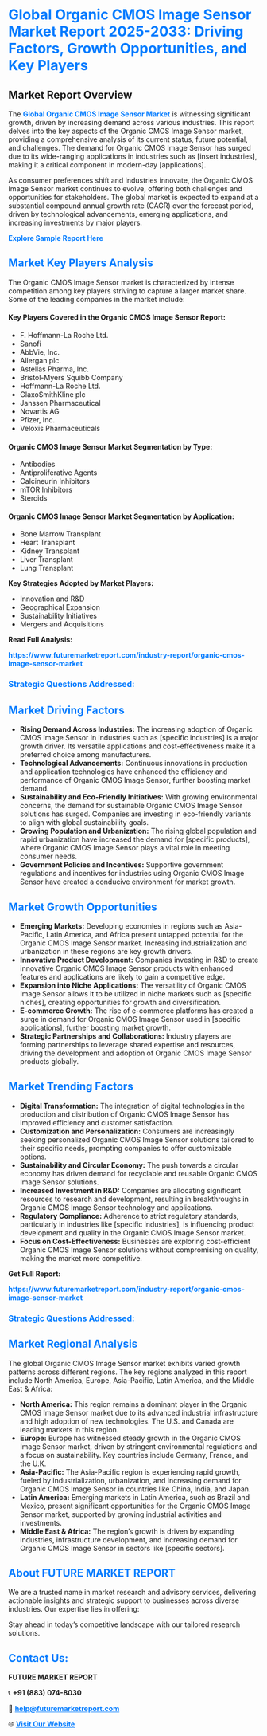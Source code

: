 <h1 style="color: #007BFF;">Global Organic CMOS Image Sensor Market Report 2025-2033: Driving Factors, Growth Opportunities, and Key Players</h1>

<section id="overview">
<h2>Market Report Overview</h2>
<p>The <a href="https://www.futuremarketreport.com/industry-report/organic-cmos-image-sensor-market" style="color: #007BFF; text-decoration: none;"><strong>Global Organic CMOS Image Sensor Market</strong></a> is witnessing significant growth, driven by increasing demand across various industries. This report delves into the key aspects of the Organic CMOS Image Sensor market, providing a comprehensive analysis of its current status, future potential, and challenges. The demand for Organic CMOS Image Sensor has surged due to its wide-ranging applications in industries such as [insert industries], making it a critical component in modern-day [applications].</p>
<p>As consumer preferences shift and industries innovate, the Organic CMOS Image Sensor market continues to evolve, offering both challenges and opportunities for stakeholders. The global market is expected to expand at a substantial compound annual growth rate (CAGR) over the forecast period, driven by technological advancements, emerging applications, and increasing investments by major players.</p>
</section>

<section id="overview">
<p><a href="https://www.futuremarketreport.com/request-sample/reportId=35336" style="color: #007BFF; text-decoration: none;"><strong>Explore Sample Report Here</strong></a></p>
</section>

<section id="key-players">
<h2 style="color: #007BFF;">Market Key Players Analysis</h2>
<p>The Organic CMOS Image Sensor market is characterized by intense competition among key players striving to capture a larger market share. Some of the leading companies in the market include:</p>
<h4>Key Players Covered in the Organic CMOS Image Sensor Report:</h4>
<ul><li>F. Hoffmann-La Roche Ltd.</li><li>Sanofi</li><li>AbbVie, Inc.</li><li>Allergan plc.</li><li>Astellas Pharma, Inc.</li><li>Bristol-Myers Squibb Company</li><li>Hoffmann-La Roche Ltd.</li><li>GlaxoSmithKline plc</li><li>Janssen Pharmaceutical</li><li>Novartis AG</li><li>Pfizer, Inc.</li><li>Veloxis Pharmaceuticals</li></ul>
<h4>Organic CMOS Image Sensor Market Segmentation by Type:</h4>
<ul><li>Antibodies</li><li>Antiproliferative Agents</li><li>Calcineurin Inhibitors</li><li>mTOR Inhibitors</li><li>Steroids</li></ul>

<h4>Organic CMOS Image Sensor Market Segmentation by Application:</h4>
<ul><li>Bone Marrow Transplant</li><li>Heart Transplant</li><li>Kidney Transplant</li><li>Liver Transplant</li><li>Lung Transplant</li></ul>
<p><strong>Key Strategies Adopted by Market Players:</strong></p>
<ul>
<li>Innovation and R&D</li>
<li>Geographical Expansion</li>
<li>Sustainability Initiatives</li>
<li>Mergers and Acquisitions</li>
</ul>
</section>

<section>
<p><strong>Read Full Analysis: </strong></p><a href="https://www.futuremarketreport.com/industry-report/organic-cmos-image-sensor-market" style="color: #007BFF; text-decoration: none;"><strong>https://www.futuremarketreport.com/industry-report/organic-cmos-image-sensor-market</strong></a>
<h3 style="color: #007BFF;">Strategic Questions Addressed:</h3>
</section>

<section id="driving-factors">
<h2 style="color: #007BFF;">Market Driving Factors</h2>
<ul>
<li><strong>Rising Demand Across Industries:</strong> The increasing adoption of Organic CMOS Image Sensor in industries such as [specific industries] is a major growth driver. Its versatile applications and cost-effectiveness make it a preferred choice among manufacturers.</li>
<li><strong>Technological Advancements:</strong> Continuous innovations in production and application technologies have enhanced the efficiency and performance of Organic CMOS Image Sensor, further boosting market demand.</li>
<li><strong>Sustainability and Eco-Friendly Initiatives:</strong> With growing environmental concerns, the demand for sustainable Organic CMOS Image Sensor solutions has surged. Companies are investing in eco-friendly variants to align with global sustainability goals.</li>
<li><strong>Growing Population and Urbanization:</strong> The rising global population and rapid urbanization have increased the demand for [specific products], where Organic CMOS Image Sensor plays a vital role in meeting consumer needs.</li>
<li><strong>Government Policies and Incentives:</strong> Supportive government regulations and incentives for industries using Organic CMOS Image Sensor have created a conducive environment for market growth.</li>
</ul>
</section>

<section id="growth-opportunities">
<h2 style="color: #007BFF;">Market Growth Opportunities</h2>
<ul>
<li><strong>Emerging Markets:</strong> Developing economies in regions such as Asia-Pacific, Latin America, and Africa present untapped potential for the Organic CMOS Image Sensor market. Increasing industrialization and urbanization in these regions are key growth drivers.</li>
<li><strong>Innovative Product Development:</strong> Companies investing in R&D to create innovative Organic CMOS Image Sensor products with enhanced features and applications are likely to gain a competitive edge.</li>
<li><strong>Expansion into Niche Applications:</strong> The versatility of Organic CMOS Image Sensor allows it to be utilized in niche markets such as [specific niches], creating opportunities for growth and diversification.</li>
<li><strong>E-commerce Growth:</strong> The rise of e-commerce platforms has created a surge in demand for Organic CMOS Image Sensor used in [specific applications], further boosting market growth.</li>
<li><strong>Strategic Partnerships and Collaborations:</strong> Industry players are forming partnerships to leverage shared expertise and resources, driving the development and adoption of Organic CMOS Image Sensor products globally.</li>
</ul>
</section>

<section id="trending-factors">
<h2 style="color: #007BFF;">Market Trending Factors</h2>
<ul>
<li><strong>Digital Transformation:</strong> The integration of digital technologies in the production and distribution of Organic CMOS Image Sensor has improved efficiency and customer satisfaction.</li>
<li><strong>Customization and Personalization:</strong> Consumers are increasingly seeking personalized Organic CMOS Image Sensor solutions tailored to their specific needs, prompting companies to offer customizable options.</li>
<li><strong>Sustainability and Circular Economy:</strong> The push towards a circular economy has driven demand for recyclable and reusable Organic CMOS Image Sensor solutions.</li>
<li><strong>Increased Investment in R&D:</strong> Companies are allocating significant resources to research and development, resulting in breakthroughs in Organic CMOS Image Sensor technology and applications.</li>
<li><strong>Regulatory Compliance:</strong> Adherence to strict regulatory standards, particularly in industries like [specific industries], is influencing product development and quality in the Organic CMOS Image Sensor market.</li>
<li><strong>Focus on Cost-Effectiveness:</strong> Businesses are exploring cost-efficient Organic CMOS Image Sensor solutions without compromising on quality, making the market more competitive.</li>
</ul>
</section>

<section>
<p><strong>Get Full Report: </strong></p><a href="https://www.futuremarketreport.com/industry-report/organic-cmos-image-sensor-market" style="color: #007BFF; text-decoration: none;"><strong>https://www.futuremarketreport.com/industry-report/organic-cmos-image-sensor-market</strong></a>
<h3 style="color: #007BFF;">Strategic Questions Addressed:</h3>
</section>


<section id="regional-analysis">
<h2 style="color: #007BFF;">Market Regional Analysis</h2>
<p>The global Organic CMOS Image Sensor market exhibits varied growth patterns across different regions. The key regions analyzed in this report include North America, Europe, Asia-Pacific, Latin America, and the Middle East & Africa:</p>
<ul>
<li><strong>North America:</strong> This region remains a dominant player in the Organic CMOS Image Sensor market due to its advanced industrial infrastructure and high adoption of new technologies. The U.S. and Canada are leading markets in this region.</li>
<li><strong>Europe:</strong> Europe has witnessed steady growth in the Organic CMOS Image Sensor market, driven by stringent environmental regulations and a focus on sustainability. Key countries include Germany, France, and the U.K.</li>
<li><strong>Asia-Pacific:</strong> The Asia-Pacific region is experiencing rapid growth, fueled by industrialization, urbanization, and increasing demand for Organic CMOS Image Sensor in countries like China, India, and Japan.</li>
<li><strong>Latin America:</strong> Emerging markets in Latin America, such as Brazil and Mexico, present significant opportunities for the Organic CMOS Image Sensor market, supported by growing industrial activities and investments.</li>
<li><strong>Middle East & Africa:</strong> The region’s growth is driven by expanding industries, infrastructure development, and increasing demand for Organic CMOS Image Sensor in sectors like [specific sectors].</li>
</ul>
</section>

<footer>
<h2 style="color: #007BFF;">About FUTURE MARKET REPORT</h2>
<p>We are a trusted name in market research and advisory services, delivering actionable insights and strategic support to businesses across diverse industries. Our expertise lies in offering:</p>

<p>Stay ahead in today’s competitive landscape with our tailored research solutions.</p>

<h2 style="color: #007BFF;">Contact Us:</h2>
<p><strong>FUTURE MARKET REPORT</strong></p>
<p>📞 <strong>+91 (883) 074-8030</strong></p>
<p>📧 <strong><a href="mailto:help@futuremarketreport.com" style="color: #007BFF;">help@futuremarketreport.com</a></strong></p>
<p>🌐 <strong><a href="https://www.futuremarketreport.com/" style="color: #007BFF;">Visit Our Website</a></strong></p>
</footer>